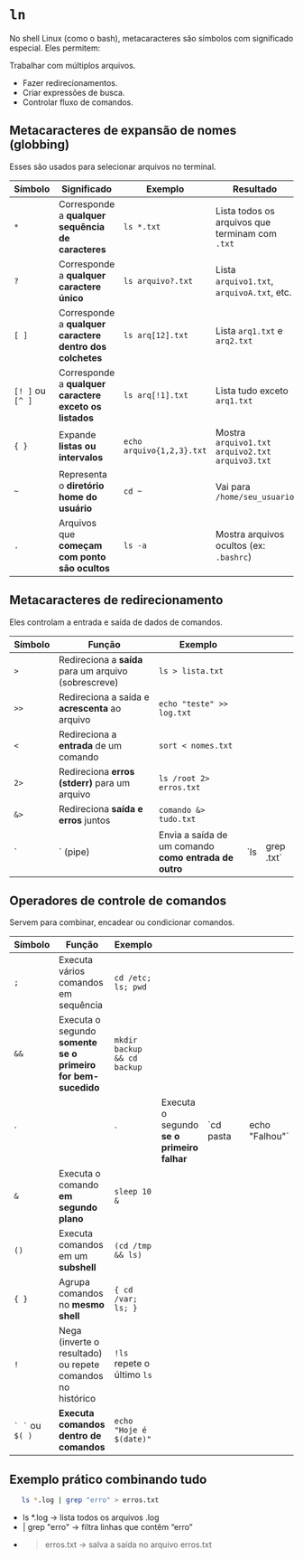 # `ln`

No shell Linux (como o bash), metacaracteres são símbolos com significado especial.
Eles permitem:

Trabalhar com múltiplos arquivos.
* Fazer redirecionamentos.
* Criar expressões de busca.
* Controlar fluxo de comandos.

## Metacaracteres de expansão de nomes (globbing)
Esses são usados para selecionar arquivos no terminal.

| Símbolo          | Significado                                               | Exemplo                   | Resultado                                       |
| ---------------- | --------------------------------------------------------- | ------------------------- | ----------------------------------------------- |
| `*`              | Corresponde a **qualquer sequência de caracteres**        | `ls *.txt`                | Lista todos os arquivos que terminam com `.txt` |
| `?`              | Corresponde a **qualquer caractere único**                | `ls arquivo?.txt`         | Lista `arquivo1.txt`, `arquivoA.txt`, etc.      |
| `[ ]`            | Corresponde a **qualquer caractere dentro dos colchetes** | `ls arq[12].txt`          | Lista `arq1.txt` e `arq2.txt`                   |
| `[! ]` ou `[^ ]` | Corresponde a **qualquer caractere exceto os listados**   | `ls arq[!1].txt`          | Lista tudo exceto `arq1.txt`                    |
| `{ }`            | Expande **listas ou intervalos**                          | `echo arquivo{1,2,3}.txt` | Mostra `arquivo1.txt arquivo2.txt arquivo3.txt` |
| `~`              | Representa o **diretório home do usuário**                | `cd ~`                    | Vai para `/home/seu_usuario`                    |
| `.`              | Arquivos que **começam com ponto são ocultos**            | `ls -a`                   | Mostra arquivos ocultos (ex: `.bashrc`)         |

## Metacaracteres de redirecionamento
Eles controlam a entrada e saída de dados de comandos.

| Símbolo | Função                                                | Exemplo                                               |     |            |
| ------- | ----------------------------------------------------- | ----------------------------------------------------- | --- | ---------- |
| `>`     | Redireciona a **saída** para um arquivo (sobrescreve) | `ls > lista.txt`                                      |     |            |
| `>>`    | Redireciona a saída e **acrescenta** ao arquivo       | `echo "teste" >> log.txt`                             |     |            |
| `<`     | Redireciona a **entrada** de um comando               | `sort < nomes.txt`                                    |     |            |
| `2>`    | Redireciona **erros (stderr)** para um arquivo        | `ls /root 2> erros.txt`                               |     |            |
| `&>`    | Redireciona **saída e erros** juntos                  | `comando &> tudo.txt`                                 |     |            |
| `       | ` (pipe)                                              | Envia a saída de um comando **como entrada de outro** | `ls | grep .txt` |

## Operadores de controle de comandos
Servem para combinar, encadear ou condicionar comandos.

| Símbolo             | Função                                                       | Exemplo                     |                                            |           |   |                |
| ------------------- | ------------------------------------------------------------ | --------------------------- | ------------------------------------------ | --------- | - | -------------- |
| `;`                 | Executa vários comandos em sequência                         | `cd /etc; ls; pwd`          |                                            |           |   |                |
| `&&`                | Executa o segundo **somente se o primeiro for bem-sucedido** | `mkdir backup && cd backup` |                                            |           |   |                |
| `                   |                                                              | `                           | Executa o segundo **se o primeiro falhar** | `cd pasta |   | echo "Falhou"` |
| `&`                 | Executa o comando **em segundo plano**                       | `sleep 10 &`                |                                            |           |   |                |
| `()`                | Executa comandos em um **subshell**                          | `(cd /tmp && ls)`           |                                            |           |   |                |
| `{ }`               | Agrupa comandos no **mesmo shell**                           | `{ cd /var; ls; }`          |                                            |           |   |                |
| `!`                 | Nega (inverte o resultado) ou repete comandos no histórico   | `!ls` repete o último `ls`  |                                            |           |   |                |
| `` ` ` `` ou `$( )` | **Executa comandos dentro de comandos**                      | `echo "Hoje é $(date)"`     |                                            |           |   |                |

## Exemplo prático combinando tudo
```bash
   ls *.log | grep "erro" > erros.txt 
```
* ls *.log → lista todos os arquivos .log
* | grep "erro" → filtra linhas que contêm “erro”
* > erros.txt → salva a saída no arquivo erros.txt